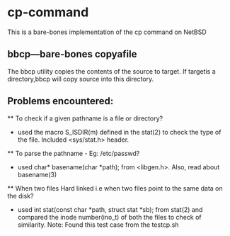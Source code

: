 # cp-command
This is a bare-bones implementation of the cp command on NetBSD

## bbcp—bare-bones copyafile
The bbcp utility copies the contents of the  source to target. If targetis a directory,bbcp will copy source into this directory.

## Problems encountered:

** To check if a given pathname is a file or directory?
 - used the macro S_ISDIR(m) defined in the stat(2) to check the type 
   of the file. Included <sys/stat.h> header.

** To parse the pathname - Eg: /etc/passwd?
 - used char* basename(char *path); from <libgen.h>. 
   Also, read about basename(3)

** When two files Hard linked i.e when two files point to the same data on the disk?
 - used int stat(const char *path, struct stat *sb); from stat(2) and compared 
   the inode number(ino_t) of both the files to check of similarity.
   Note: Found this test case from the testcp.sh